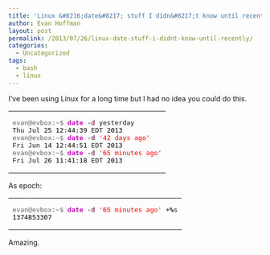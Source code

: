 ```yaml
---
title: 'Linux &#8216;date&#8217; stuff I didn&#8217;t know until recently.'
author: Evan Hoffman
layout: post
permalink: /2013/07/26/linux-date-stuff-i-didnt-know-until-recently/
categories:
  - Uncategorized
tags:
  - bash
  - linux
---
```

I&#8217;ve been using Linux for a long time but I had no idea you could do this.

<div class="wp_syntax">
  <table>
    <tr>
      <td class="code">
        <pre class="bash" style="font-family:monospace;"><span style="color: #666666;">evan@evbox:~$ </span><span style="color: #c20cb9; font-weight: bold;">date</span> <span style="color: #660033;">-d</span> yesterday
Thu Jul <span style="color: #000000;">25</span> <span style="color: #000000;">12</span>:<span style="color: #000000;">44</span>:<span style="color: #000000;">39</span> EDT <span style="color: #000000;">2013</span>
<span style="color: #666666;">evan@evbox:~$ </span><span style="color: #c20cb9; font-weight: bold;">date</span> <span style="color: #660033;">-d</span> <span style="color: #ff0000;">'42 days ago'</span>
Fri Jun <span style="color: #000000;">14</span> <span style="color: #000000;">12</span>:<span style="color: #000000;">44</span>:<span style="color: #000000;">51</span> EDT <span style="color: #000000;">2013</span>
<span style="color: #666666;">evan@evbox:~$ </span><span style="color: #c20cb9; font-weight: bold;">date</span> <span style="color: #660033;">-d</span> <span style="color: #ff0000;">'65 minutes ago'</span>
Fri Jul <span style="color: #000000;">26</span> <span style="color: #000000;">11</span>:<span style="color: #000000;">41</span>:<span style="color: #000000;">18</span> EDT <span style="color: #000000;">2013</span></pre>
      </td>
    </tr>
  </table>
</div>

As epoch:

<div class="wp_syntax">
  <table>
    <tr>
      <td class="code">
        <pre class="bash" style="font-family:monospace;"><span style="color: #666666;">evan@evbox:~$ </span><span style="color: #c20cb9; font-weight: bold;">date</span> <span style="color: #660033;">-d</span> <span style="color: #ff0000;">'65 minutes ago'</span> +<span style="color: #000000; font-weight: bold;">%</span>s
<span style="color: #000000;">1374853307</span></pre>
      </td>
    </tr>
  </table>
</div>

Amazing.